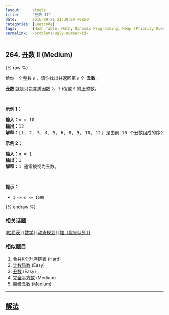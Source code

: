 ```yaml
---
layout:     single
title:      "丑数 II"
date:       2016-09-21 21:30:00 +0800
categories: [Leetcode]
tags:       [Hash Table, Math, Dynamic Programming, Heap (Priority Queue)]
permalink:  /problems/ugly-number-ii/
---
```


## 264. 丑数 II (Medium)

{% raw %}

<p>给你一个整数 <code>n</code> ，请你找出并返回第 <code>n</code> 个 <strong>丑数</strong> 。</p>

<p><strong>丑数 </strong>就是只包含质因数 <code>2</code>、<code>3</code> 和/或 <code>5</code> 的正整数。</p>

<p> </p>

<p><strong>示例 1：</strong></p>

<pre>
<strong>输入：</strong>n = 10
<strong>输出：</strong>12
<strong>解释：</strong>[1, 2, 3, 4, 5, 6, 8, 9, 10, 12] 是由前 10 个丑数组成的序列。
</pre>

<p><strong>示例 2：</strong></p>

<pre>
<strong>输入：</strong>n = 1
<strong>输出：</strong>1
<strong>解释：</strong>1 通常被视为丑数。
</pre>

<p> </p>

<p><strong>提示：</strong></p>

<ul>
	<li><code>1 <= n <= 1690</code></li>
</ul>

{% endraw %}

### 相关话题
  [[哈希表](https://github.com/awesee/leetcode/tree/main/tag/hash-table/README.md)]
  [[数学](https://github.com/awesee/leetcode/tree/main/tag/math/README.md)]
  [[动态规划](https://github.com/awesee/leetcode/tree/main/tag/dynamic-programming/README.md)]
  [[堆（优先队列）](https://github.com/awesee/leetcode/tree/main/tag/heap-priority-queue/README.md)]

### 相似题目
  1. [合并K个升序链表](/problems/merge-k-sorted-lists) (Hard)
  1. [计数质数](/problems/count-primes) (Easy)
  1. [丑数](/problems/ugly-number) (Easy)
  1. [完全平方数](/problems/perfect-squares) (Medium)
  1. [超级丑数](/problems/super-ugly-number) (Medium)

---

## [解法](https://github.com/awesee/leetcode/tree/main/problems/ugly-number-ii)
